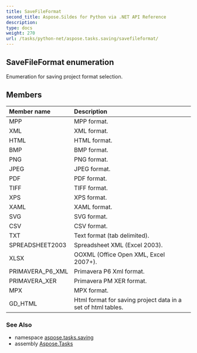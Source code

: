 ```yaml
---
title: SaveFileFormat
second_title: Aspose.Sildes for Python via .NET API Reference
description: 
type: docs
weight: 270
url: /tasks/python-net/aspose.tasks.saving/savefileformat/
---
```


## SaveFileFormat enumeration

Enumeration for saving project format selection.

## Members
| Member name | Description |
| :- | :- |
|MPP|MPP format.|
|XML|XML format.|
|HTML|HTML format.|
|BMP|BMP format.|
|PNG|PNG format.|
|JPEG|JPEG format.|
|PDF|PDF format.|
|TIFF|TIFF format.|
|XPS|XPS format.|
|XAML|XAML format.|
|SVG|SVG format.|
|CSV|CSV format.|
|TXT|Text format (tab delimited).|
|SPREADSHEET2003|Spreadsheet XML (Excel 2003).|
|XLSX|OOXML (Office Open XML, Excel 2007+).|
|PRIMAVERA_P6_XML|Primavera P6 Xml format.|
|PRIMAVERA_XER|Primavera PM XER format.|
|MPX|MPX format.|
|GD_HTML|Html format for saving project data in a set of html tables.|

### See Also

* namespace [aspose.tasks.saving](/tasks/python-net/aspose.tasks.saving/)
* assembly [Aspose.Tasks](/tasks/python-net/)

